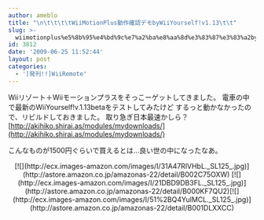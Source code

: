 ```yaml
---
author: ameblo
title: "\n\t\t\t\tWiiMotionPlus動作確認デモbyWiiYourself!v1.13\t\t"
slug: >-
  wiimotionplus%e5%8b%95%e4%bd%9c%e7%a2%ba%e8%aa%8d%e3%83%87%e3%83%a2bywiiyourselfv1-13
id: 3812
date: '2009-06-25 11:52:44'
layout: post
categories:
  - '[発刊!!]WiiRemote'
---
```


Wiiリゾート＋Wiiモーションプラスをそっこーゲットしてきました。 電車の中で最新のWiiYourself!v.1.13betaをテストしてみたけど するっと動かなかったので、リビルドしておきました。 取り急ぎ日本最速かしら？ [http://akihiko.shirai.as/modules/mydownloads/](http://akihiko.shirai.as/modules/mydownloads/)

こんなものが1500円ぐらいで買えるとは...良い世の中になったなあ。

<center>[![](http://ecx.images-amazon.com/images/I/31A47RlVHbL._SL125_.jpg)](http://astore.amazon.co.jp/amazonas-22/detail/B002C75OXW) [![](http://ecx.images-amazon.com/images/I/21DBD9DB3FL._SL125_.jpg)](http://astore.amazon.co.jp/amazonas-22/detail/B000KF7QU2)[![](http://ecx.images-amazon.com/images/I/51%2BQ4YulMCL._SL125_.jpg)](http://astore.amazon.co.jp/amazonas-22/detail/B001DLXXCC)</center>